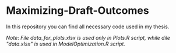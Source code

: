 # Maximizing-Draft-Outcomes

In this repository you can find all necessary code used in my thesis.

_Note_: _File data_for_plots.xlsx is used only in Plots.R script, while dile "data.xlsx" is used in ModelOptimization.R script._
